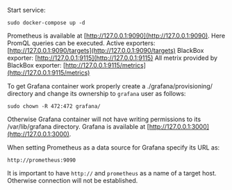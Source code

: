 Start service:
```
sudo docker-compose up -d
```
Prometheus is available at [http://127.0.0.1:9090](http://127.0.0.1:9090). Here PromQL queries can be executed. 
Active exporters: [http://127.0.0.1:9090/targets](http://127.0.0.1:9090/targets)
BlackBox exporter: [http://127.0.0.1:9115](http://127.0.0.1:9115)
All metrix provided by BlackBox exporter: [http://127.0.0.1:9115/metrics](http://127.0.0.1:9115/metrics)

To get Grafana container work properly create a ./grafana/provisioning/ directory and change its ownership to `grafana` user as follows:
```
sudo chown -R 472:472 grafana/
```
Otherwise Grafana container will not have writing permissions to its /var/lib/grafana directory. 
Grafana is available at [http://127.0.0.1:3000](http://127.0.0.1:3000).

When setting Prometheus as a data source for Grafana specify its URL as:
```
http://prometheus:9090
```
It is important to have `http://` and `prometheus` as a name of a target host. Otherwise connection will not be established.
